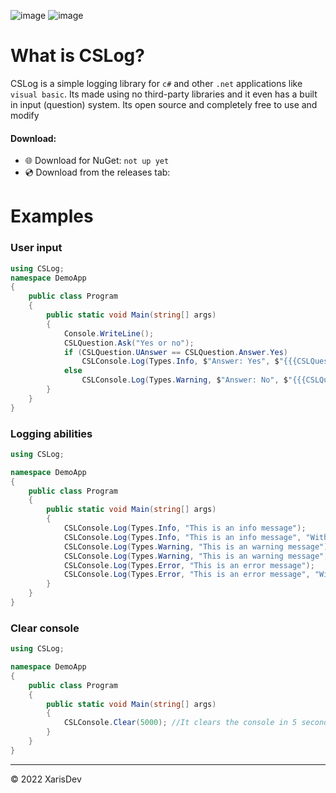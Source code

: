 ![image](https://img.shields.io/badge/Version-0.0.0-red)
![image](https://img.shields.io/badge/license-MIT-green)



# What is CSLog?
CSLog is a simple logging library for `c#` and other `.net` applications like `visual basic`. Its made using no third-party libraries and it even has a built in input (question) system. Its open source and completely free to use and modify



#### Download:
- 🌐 Download for NuGet: `not up yet`
- 💿 Download from the releases tab: 

 

# Examples 

### User input

```cs
using CSLog;
namespace DemoApp
{
    public class Program
    { 
        public static void Main(string[] args)
        {
            Console.WriteLine();
            CSLQuestion.Ask("Yes or no");
            if (CSLQuestion.UAnswer == CSLQuestion.Answer.Yes)
                CSLConsole.Log(Types.Info, $"Answer: Yes", $"{{{CSLQuestion.WAnswer}, {CSLQuestion.UAnswer}}}");
            else
                CSLConsole.Log(Types.Warning, $"Answer: No", $"{{{CSLQuestion.WAnswer}, {CSLQuestion.UAnswer}}}");
        }
    }
}

```

### Logging abilities 

```cs
using CSLog;

namespace DemoApp
{
    public class Program
    { 
        public static void Main(string[] args)
        {
            CSLConsole.Log(Types.Info, "This is an info message");
            CSLConsole.Log(Types.Info, "This is an info message", "With second text");
            CSLConsole.Log(Types.Warning, "This is an warning message");
            CSLConsole.Log(Types.Warning, "This is an warning message", "With second text");
            CSLConsole.Log(Types.Error, "This is an error message");
            CSLConsole.Log(Types.Error, "This is an error message", "With second text");
        }
    }
}

```


### Clear console

```cs
using CSLog;

namespace DemoApp
{
    public class Program
    { 
        public static void Main(string[] args)
        {
            CSLConsole.Clear(5000); //It clears the console in 5 seconds
        }
    }
}

```

---
© 2022 XarisDev
